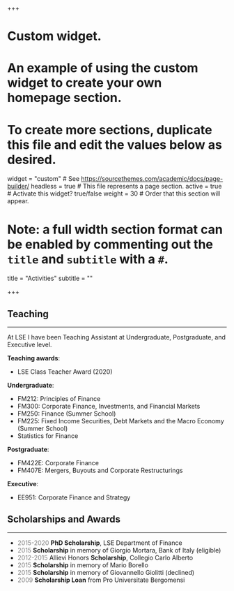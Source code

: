 +++
# Custom widget.
# An example of using the custom widget to create your own homepage section.
# To create more sections, duplicate this file and edit the values below as desired.

widget = "custom"  # See https://sourcethemes.com/academic/docs/page-builder/
headless = true  # This file represents a page section.
active = true  # Activate this widget? true/false
weight = 30  # Order that this section will appear.


# Note: a full width section format can be enabled by commenting out the `title` and `subtitle` with a `#`.
title = "Activities"
subtitle = ""

+++

## Teaching
------------
At LSE I have been Teaching Assistant at Undergraduate, Postgraduate, and Executive level.

**Teaching awards**:

- LSE Class Teacher Award (2020)

**Undergraduate**:

- FM212: Principles of Finance
- FM300: Corporate Finance, Investments, and Financial Markets
- FM250: Finance (Summer School)
- FM225: Fixed Income Securities, Debt Markets and the Macro Economy (Summer School)
- Statistics for Finance

**Postgraduate**:

- FM422E: Corporate Finance
- FM407E: Mergers, Buyouts and Corporate Restructurings

**Executive**:

- EE951: Corporate Finance and Strategy

## Scholarships and Awards

--------------------------

- <span style="color:grey">2015-2020</span> **PhD Scholarship**, LSE Department of Finance
- <span style="color:grey">2015</span> **Scholarship** in memory of Giorgio Mortara, Bank of Italy (eligible)
- <span style="color:grey">2012-2015</span> Allievi Honors **Scholarship**, Collegio Carlo Alberto
- <span style="color:grey">2015</span> **Scholarship** in memory of Mario Borello
- <span style="color:grey">2015</span> **Scholarship** in memory of Giovannello Giolitti (declined)
- <span style="color:grey">2009</span> **Scholarship Loan** from Pro Universitate Bergomensi
